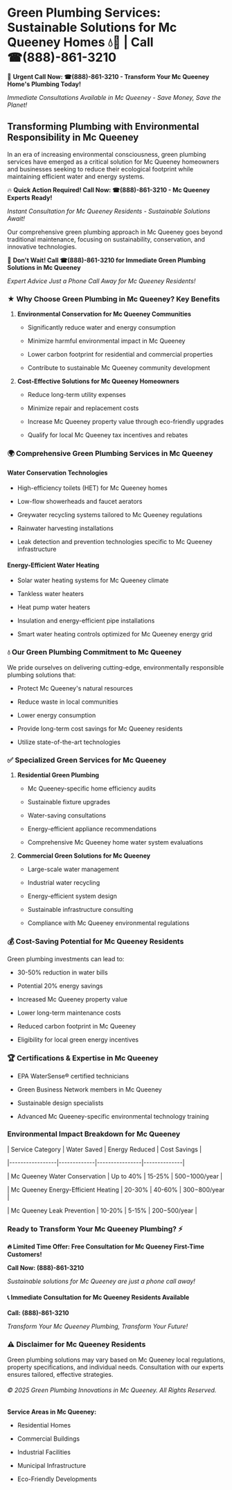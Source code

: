 # Green Plumbing Services: Sustainable Solutions for Mc Queeney Homes 💧🌿 | Call ☎(888)-861-3210

🚨 **Urgent Call Now: ☎(888)-861-3210 - Transform Your Mc Queeney Home's Plumbing Today!**
*Immediate Consultations Available in Mc Queeney - Save Money, Save the Planet!*

## Transforming Plumbing with Environmental Responsibility in Mc Queeney

In an era of increasing environmental consciousness, green plumbing services have emerged as a critical solution for Mc Queeney homeowners and businesses seeking to reduce their ecological footprint while maintaining efficient water and energy systems. 

🔥 **Quick Action Required! Call Now: ☎(888)-861-3210 - Mc Queeney Experts Ready!**
*Instant Consultation for Mc Queeney Residents - Sustainable Solutions Await!*

Our comprehensive green plumbing approach in Mc Queeney goes beyond traditional maintenance, focusing on sustainability, conservation, and innovative technologies.

🚨 **Don't Wait! Call ☎(888)-861-3210 for Immediate Green Plumbing Solutions in Mc Queeney**
*Expert Advice Just a Phone Call Away for Mc Queeney Residents!*

### ★ Why Choose Green Plumbing in Mc Queeney? Key Benefits

1. **Environmental Conservation for Mc Queeney Communities** 
   - Significantly reduce water and energy consumption
   - Minimize harmful environmental impact in Mc Queeney
   - Lower carbon footprint for residential and commercial properties
   - Contribute to sustainable Mc Queeney community development

2. **Cost-Effective Solutions for Mc Queeney Homeowners** 
   - Reduce long-term utility expenses
   - Minimize repair and replacement costs
   - Increase Mc Queeney property value through eco-friendly upgrades
   - Qualify for local Mc Queeney tax incentives and rebates

### 🌍 Comprehensive Green Plumbing Services in Mc Queeney

#### Water Conservation Technologies
- High-efficiency toilets (HET) for Mc Queeney homes
- Low-flow showerheads and faucet aerators
- Greywater recycling systems tailored to Mc Queeney regulations
- Rainwater harvesting installations
- Leak detection and prevention technologies specific to Mc Queeney infrastructure

#### Energy-Efficient Water Heating
- Solar water heating systems for Mc Queeney climate
- Tankless water heaters
- Heat pump water heaters
- Insulation and energy-efficient pipe installations
- Smart water heating controls optimized for Mc Queeney energy grid

### 💧 Our Green Plumbing Commitment to Mc Queeney

We pride ourselves on delivering cutting-edge, environmentally responsible plumbing solutions that:
- Protect Mc Queeney's natural resources
- Reduce waste in local communities
- Lower energy consumption
- Provide long-term cost savings for Mc Queeney residents
- Utilize state-of-the-art technologies

### ✅ Specialized Green Services for Mc Queeney

1. **Residential Green Plumbing**
   - Mc Queeney-specific home efficiency audits
   - Sustainable fixture upgrades
   - Water-saving consultations
   - Energy-efficient appliance recommendations
   - Comprehensive Mc Queeney home water system evaluations

2. **Commercial Green Solutions for Mc Queeney**
   - Large-scale water management
   - Industrial water recycling
   - Energy-efficient system design
   - Sustainable infrastructure consulting
   - Compliance with Mc Queeney environmental regulations

### 💰 Cost-Saving Potential for Mc Queeney Residents

Green plumbing investments can lead to:
- 30-50% reduction in water bills
- Potential 20% energy savings
- Increased Mc Queeney property value
- Lower long-term maintenance costs
- Reduced carbon footprint in Mc Queeney
- Eligibility for local green energy incentives

### 🏆 Certifications & Expertise in Mc Queeney

- EPA WaterSense® certified technicians
- Green Business Network members in Mc Queeney
- Sustainable design specialists
- Advanced Mc Queeney-specific environmental technology training

### Environmental Impact Breakdown for Mc Queeney

| Service Category | Water Saved | Energy Reduced | Cost Savings |
|-----------------|-------------|----------------|--------------|
| Mc Queeney Water Conservation | Up to 40% | 15-25% | $500-$1000/year |
| Mc Queeney Energy-Efficient Heating | 20-30% | 40-60% | $300-$800/year |
| Mc Queeney Leak Prevention | 10-20% | 5-15% | $200-$500/year |

### Ready to Transform Your Mc Queeney Plumbing? ⚡

**🔥 Limited Time Offer: Free Consultation for Mc Queeney First-Time Customers!**

**Call Now: (888)-861-3210**
*Sustainable solutions for Mc Queeney are just a phone call away!*

#### 📞 Immediate Consultation for Mc Queeney Residents Available

**Call: (888)-861-3210**
*Transform Your Mc Queeney Plumbing, Transform Your Future!*

### ⚠️ Disclaimer for Mc Queeney Residents

Green plumbing solutions may vary based on Mc Queeney local regulations, property specifications, and individual needs. Consultation with our experts ensures tailored, effective strategies.

###### © 2025 Green Plumbing Innovations in Mc Queeney. All Rights Reserved.

**Service Areas in Mc Queeney:** 
- Residential Homes
- Commercial Buildings
- Industrial Facilities
- Municipal Infrastructure
- Eco-Friendly Developments